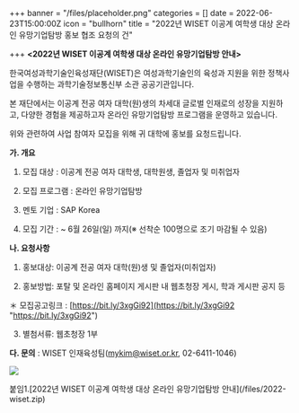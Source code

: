 +++
banner = "/files/placeholder.png"
categories = []
date = 2022-06-23T15:00:00Z
icon = "bullhorn"
title = "2022년 WISET 이공계 여학생 대상 온라인 유망기업탐방 홍보 협조 요청의 건"

+++
**<2022년 WISET 이공계 여학생 대상 온라인 유망기업탐방 안내>**

한국여성과학기술인육성재단(WISET)은 여성과학기술인의 육성과 지원을 위한 정책사업을 수행하는 과학기술정보통신부 소관 공공기관입니다.

본 재단에서는 이공계 전공 여자 대학(원)생의 차세대 글로벌 인재로의 성장을 지원하고, 다양한 경험을 제공하고자 온라인 유망기업탐방 프로그램을 운영하고 있습니다.

위와 관련하여 사업 참여자 모집을 위해 귀 대학에 홍보를 요청드립니다.

**가. 개요**

1) 모집 대상 : 이공계 전공 여자 대학생, 대학원생, 졸업자 및 미취업자

2) 모집 프로그램 : 온라인 유망기업탐방

3) 멘토 기업 : SAP Korea

4) 모집 기간 : \~ 6월 26일(일) 까지(※ 선착순 100명으로 조기 마감될 수 있음)

**나. 요청사항**

1) 홍보대상: 이공계 전공 여자 대학(원)생 및 졸업자(미취업자)

2) 홍보방법: 포탈 및 온라인 홈페이지 게시판 내 웹초청장 게시, 학과 게시판 공지 등

＊ 모집공고링크 : [https://bit.ly/3xgGi92](https://bit.ly/3xgGi92 "https://bit.ly/3xgGi92")

3) 별첨서류: 웹초청장 1부

**다. 문의** : WISET 인재육성팀(mykim@wiset.or.kr, 02-6411-1046)

![](/files/_-edm-poster-sap-korea.png)

붙임1.\[2022년 WISET 이공계 여학생 대상 온라인 유망기업탐방 안내\](/files/2022-wiset.zip)
